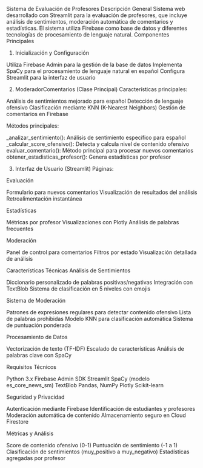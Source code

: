 Sistema de Evaluación de Profesores
Descripción General
Sistema web desarrollado con Streamlit para la evaluación de profesores, que incluye análisis de sentimientos, moderación automática de comentarios y estadísticas. El sistema utiliza Firebase como base de datos y diferentes tecnologías de procesamiento de lenguaje natural.
Componentes Principales
1. Inicialización y Configuración

Utiliza Firebase Admin para la gestión de la base de datos
Implementa SpaCy para el procesamiento de lenguaje natural en español
Configura Streamlit para la interfaz de usuario

2. ModeradorComentarios (Clase Principal)
Características principales:

Análisis de sentimientos mejorado para español
Detección de lenguaje ofensivo
Clasificación mediante KNN (K-Nearest Neighbors)
Gestión de comentarios en Firebase

Métodos principales:

_analizar_sentimiento(): Análisis de sentimiento específico para español
_calcular_score_ofensivo(): Detecta y calcula nivel de contenido ofensivo
evaluar_comentario(): Método principal para procesar nuevos comentarios
obtener_estadisticas_profesor(): Genera estadísticas por profesor

3. Interfaz de Usuario (Streamlit)
Páginas:

Evaluación

Formulario para nuevos comentarios
Visualización de resultados del análisis
Retroalimentación instantánea


Estadísticas

Métricas por profesor
Visualizaciones con Plotly
Análisis de palabras frecuentes


Moderación

Panel de control para comentarios
Filtros por estado
Visualización detallada de análisis



Características Técnicas
Análisis de Sentimientos

Diccionario personalizado de palabras positivas/negativas
Integración con TextBlob
Sistema de clasificación en 5 niveles con emojis

Sistema de Moderación

Patrones de expresiones regulares para detectar contenido ofensivo
Lista de palabras prohibidas
Modelo KNN para clasificación automática
Sistema de puntuación ponderada

Procesamiento de Datos

Vectorización de texto (TF-IDF)
Escalado de características
Análisis de palabras clave con SpaCy

Requisitos Técnicos

Python 3.x
Firebase Admin SDK
Streamlit
SpaCy (modelo es_core_news_sm)
TextBlob
Pandas, NumPy
Plotly
Scikit-learn

Seguridad y Privacidad

Autenticación mediante Firebase
Identificación de estudiantes y profesores
Moderación automática de contenido
Almacenamiento seguro en Cloud Firestore

Métricas y Análisis

Score de contenido ofensivo (0-1)
Puntuación de sentimiento (-1 a 1)
Clasificación de sentimientos (muy_positivo a muy_negativo)
Estadísticas agregadas por profesor
